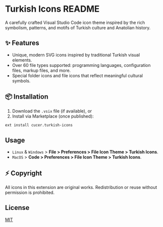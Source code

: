 # Turkish Icons README

A carefully crafted Visual Studio Code icon theme inspired by the rich symbolism, patterns, and motifs of Turkish culture and Anatolian history.

## ✨ Features

- Unique, modern SVG icons inspired by traditional Turkish visual elements.
- Over 60 file types supported: programming languages, configuration files, markup files, and more.
- Special folder icons and file icons that reflect meaningful cultural symbols.

## 📦 Installation

1. Download the `.vsix` file (if available), or
2. Install via Marketplace (once published):

```bash
ext install cucer.turkish-icons
```

## Usage

- `Linux` & `Windows` > **File > Preferences > File Icon Theme > Turkish Icons**.
- `MacOS` > **Code > Preferences > File Icon Theme > Turkish Icons**.

## ⚡ Copyright

All icons in this extension are original works. Redistribution or reuse without permission is prohibited.

## License

[MIT](LICENSE)
